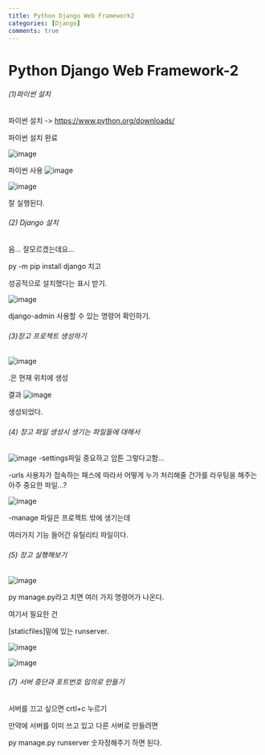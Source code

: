 ```yaml
---
title: Python Django Web Framework2
categories: [Django]
comments: true
---
```


# Python Django Web Framework-2



###### (1)파이썬 설치

파이썬 설치 -> https://www.python.org/downloads/

파이썬 설치 완료

![image](https://user-images.githubusercontent.com/108383234/191441459-e7ccd76a-631e-46b5-be70-dab414267c98.png)


파이썬 사용
![image](https://user-images.githubusercontent.com/108383234/191441510-4a31ee88-4a64-4ed6-a9a6-94a50902e301.png)

![image](https://user-images.githubusercontent.com/108383234/191441533-46426565-a59d-4125-84a4-5acbeb7aa455.png)

잘 실행된다.



###### (2) Django 설치

음... 잘모르겠는데요...

py -m pip install django 치고

성공적으로 설치했다는 표시 받기.

![image](https://user-images.githubusercontent.com/108383234/191441575-7fc51b50-7909-47f0-8f81-24212aba1a0b.png)



django-admin 사용할 수 있는 명령어 확인하기.



###### (3)장고 프로젝트 생성하기
![image](https://user-images.githubusercontent.com/108383234/191441607-ce527f65-83f5-4008-846c-a7f334274c83.png)

.은 현재 위치에 생성



결과
![image](https://user-images.githubusercontent.com/108383234/191441636-8eaa4cd7-4fb1-4b36-aefe-5464542b50e8.png)

생성되었다.

###### (4) 장고 파일 생성시 생기는 파일들에 대해서

![image](https://user-images.githubusercontent.com/108383234/191441696-9201695f-91ff-4735-b931-44d48b2ae6a8.png)
 -settings파일 중요하고 암튼 그렇다고함...

-urls  사용자가 접속하는 패스에 따라서 어떻게 누가 처리해줄 건가를 라우팅을 해주는 아주 중요한 파일...?

![image](https://user-images.githubusercontent.com/108383234/191441731-1d0980ee-3162-4995-b060-0a0ea5f40772.png)


-manage 파일은 프로젝트 밖에 생기는데

여러가지 기능 들어간 유틸리티 파일이다.



###### (5) 장고 실행해보기



![image](https://user-images.githubusercontent.com/108383234/191441761-25d54b3f-d4e5-4bfd-a22b-9ce7da66357f.png)




py manage.py라고 치면 여러 가지 명령어가 나온다.

여기서 필요한 건 

[staticfiles]밑에 있는 runserver.



![image](https://user-images.githubusercontent.com/108383234/191441802-a33032a0-0def-4281-9ef2-6e31d0011272.png)




![image](https://user-images.githubusercontent.com/108383234/191441844-4b8703f2-ca48-43b5-b127-a6cbc876bc3f.png)




###### (7) 서버 중단과 포트번호 임의로 만들기

서버를 끄고 싶으면 crtl+c 누르기

만약에 서버를 이미 쓰고 있고 다른 서버로 만들려면

py manage.py  runserver 숫자정해주기 하면 된다.

